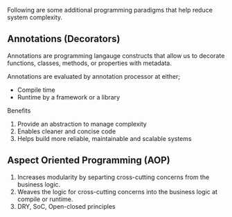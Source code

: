 Following are some additional programming paradigms that help reduce system complexity.

## Annotations (Decorators)
Annotations are programming langauge constructs that allow us to decorate functions, classes, methods, or properties with metadata.

Annotations are evaluated by annotation processor at either;
- Compile time
- Runtime by a framework or a library

Benefits
1. Provide an abstraction to manage complexity
2. Enables cleaner and concise code
3. Helps build more reliable, maintainable and scalable systems

## Aspect Oriented Programming (AOP)
1. Increases modularity by separting cross-cutting concerns from the business logic.
2. Weaves the logic for cross-cutting concerns into the business logic at compile or runtime.
3. DRY, SoC, Open-closed principles
